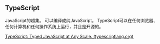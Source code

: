 

TypeScript 
----------------
JavaScript的超集。
可以编译成纯JavaScript。
TypeScript可以在任何浏览器、任何计算机和任何操作系统上运行，并且是开源的。

[TypeScript: Typed JavaScript at Any Scale. (typescriptlang.org)](https://www.typescriptlang.org/)